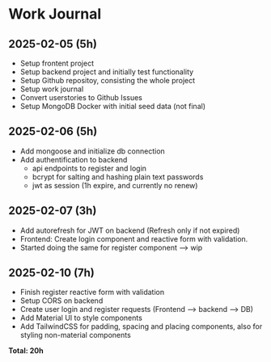 # Work Journal

## 2025-02-05 (5h)

- Setup frontent project
- Setup backend project and initially test functionality
- Setup Github repositoy, consisting the whole project
- Setup work journal
- Convert userstories to Github Issues
- Setup MongoDB Docker with initial seed data (not final)

## 2025-02-06 (5h)

- Add mongoose and initialize db connection
- Add authentification to backend
  - api endpoints to register and login
  - bcrypt for salting and hashing plain text passwords
  - jwt as session (1h expire, and currently no renew)

## 2025-02-07 (3h)

- Add autorefresh for JWT on backend (Refresh only if not expired)
- Frontend: Create login component and reactive form with validation.
- Started doing the same for register component --> wip

## 2025-02-10 (7h)

- Finish register reactive form with validation
- Setup CORS on backend
- Create user login and register requests (Frontend --> backend --> DB)
- Add Material UI to style components
- Add TailwindCSS for padding, spacing and placing components, also for styling non-material components

**Total: 20h**
